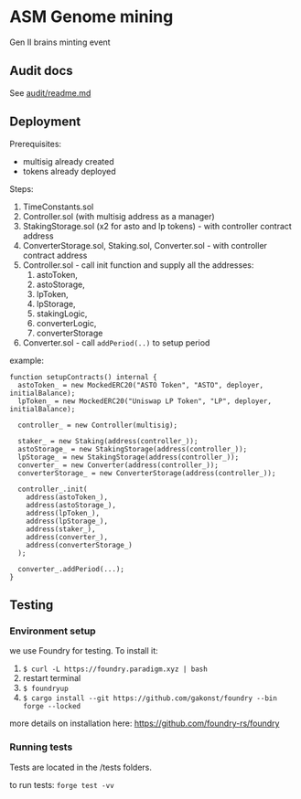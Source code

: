 # ASM Genome mining

Gen II brains minting event

## Audit docs

See [audit/readme.md](audit/readme.md)

## Deployment

Prerequisites:

- multisig already created
- tokens already deployed

Steps:

1. TimeConstants.sol
2. Controller.sol (with multisig address as a manager)
3. StakingStorage.sol (x2 for asto and lp tokens) - with controller contract address
4. ConverterStorage.sol, Staking.sol, Converter.sol - with controller contract address
5. Controller.sol - call init function and supply all the addresses:
   1. astoToken,
   2. astoStorage,
   3. lpToken,
   4. lpStorage,
   5. stakingLogic,
   6. converterLogic,
   7. converterStorage
6. Converter.sol - call `addPeriod(..)` to setup period

example:

```
function setupContracts() internal {
  astoToken_ = new MockedERC20("ASTO Token", "ASTO", deployer, initialBalance);
  lpToken_ = new MockedERC20("Uniswap LP Token", "LP", deployer, initialBalance);

  controller_ = new Controller(multisig);

  staker_ = new Staking(address(controller_));
  astoStorage_ = new StakingStorage(address(controller_));
  lpStorage_ = new StakingStorage(address(controller_));
  converter_ = new Converter(address(controller_));
  converterStorage_ = new ConverterStorage(address(controller_));

  controller_.init(
    address(astoToken_),
    address(astoStorage_),
    address(lpToken_),
    address(lpStorage_),
    address(staker_),
    address(converter_),
    address(converterStorage_)
  );

  converter_.addPeriod(...);
}
```

## Testing

### Environment setup

we use Foundry for testing.
To install it: <br>

1. `$ curl -L https://foundry.paradigm.xyz | bash`
2. restart terminal
3. `$ foundryup`
4. `$ cargo install --git https://github.com/gakonst/foundry --bin forge --locked`

more details on installation here: https://github.com/foundry-rs/foundry

### Running tests

Tests are located in the /tests folders.

to run tests:
`forge test -vv`
